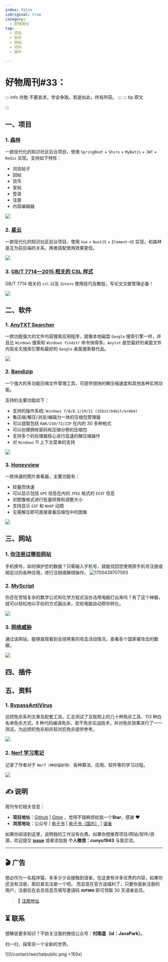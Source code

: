 ```yaml
---
index: false
isOriginal: true
category:
  - 好物周刊
tag:
  - 项目
  - 软件
  - 网站
  - 资料
  - 插件

---
```


# 好物周刊#33：

::: info 共勉
不要哀求，学会争取。若是如此，终有所获。
:::
::: tip 原文

:::

## 一、项目

### 1. [森林](https://github.com/rymcu/forest)

一款现代化的知识社区后台项目，使用 `SpringBoot` + `Shiro` + `MyBatis` + `JWT` + `Redis` 实现。支持如下特性：

- 浏览帖子
- 回帖
- 货币
- 发帖
- 登录
- 注册
- 内容编辑器

![](assets/be25c6fb-fcd2-4bbc-802d-38dbab24054e.webp)


### 2. [星云](https://github.com/rymcu/nebula)

一款现代化的知识社区前台项目，使用 `Vue` + `NuxtJS` + `Element-UI` 实现，和森林是互为前后端的关系，两者搭配使用效果更佳。

![](assets/53be3506-b9c5-4227-8b8d-aaca7eb85ae4.webp)

### 3. [GB/T 7714—2015 相关的 CSL 样式](https://github.com/redleafnew/Chinese-STD-GB-T-7714-related-csl)

GB/T 7714 相关的 `csl` 以及 `Zotero` 使用技巧及教程，写论文文献管理必备！

![](assets/8c1cedfd-e1c4-42aa-bbf6-f634b41eac08.webp)

## 二、软件

### 1. [AnyTXT Searcher](https://anytxt.net/)

一款功能强大的文件内容搜索应用程序，就像本地磁盘 `Google` 搜索引擎一样，并且比 `Windows` 搜索和 `Windows findstr` 命令快得多。`Anytxt` 是您最好的桌面文件内容全文搜索引擎和最好的 `Google` 桌面搜索替代品。


![](assets/a56bcb6c-fd16-4fd4-9aab-4ae228c9de6b.webp)

### 2. [Bandizip](https://cn.bandisoft.com/bandizip/)

一个强大的多功能压缩文件管理工具，可提供很快的解压缩速度和其他各种实用功能。

支持的主要功能如下：
- 支持的操作系统: `Windows 7/8/8.1/10/11 (32bit/64bit/arm64)`
- 集压缩/解压/浏览/编辑为一体的压缩包管理器
- 可以提取包括 `RAR/ISO/7Z/ZIP` 在内的 30 多种格式
- 可以创建拥有密码和压缩分卷的压缩包
- 支持多个的处理器核心进行高速的解压缩操作
- 对 `Windows` 11 上下文菜单的支持


![](assets/e0420dc4-d4f7-450c-bbd8-2e8d2496dccb.webp)

### 3. [Honeyview](https://cn.bandisoft.com/honeyview/)

一款快速的图片查看器，主要功能有：

- 轻量而快速
- 可以显示包括 `GPS` 信息在内的 `JPEG` 格式的 `EXIF` 信息
- 对图像格式进行批量转换和调整大小
- 支持显示 `GIF` 和 `WebP` 动图
- 无需解压即可直接查看压缩包中的图像


![](assets/099fa940-f027-4dde-bd0b-e3bac6347e71.webp)

## 三、网站

### 1. [你注册过哪些网站](https://www.reg007.com/)

手机换号，如何保护您的数据？只需输入手机号，就能找回您使用原手机号注册或绑定过的各种应用，进行注销或解绑操作。
![1700439707593](https://cdn.jsdelivr.net/gh/cunyu1943/JavaPark@main/src/weekly/2023/assets/1700439707593.webp)

### 2. [MyScript](https://webdemo.myscript.com/)

你还在苦恼复杂的数学公式和化学方程式没办法用电脑打出来吗？有了这个神器，就可以轻松地以手绘的方式画出来，交给电脑自动帮你转化。

![](https://cdn.jsdelivr.net/gh/cunyu1943/JavaPark@main/src/weekly/2023/assets/1700439870917.webp)

### 3. [网络威胁](https://cybermap.kaspersky.com/cn)

通过该网站，能够直观看到全球黑客的攻击活动情况，查看各个国家被攻击的数据。

![](https://cdn.jsdelivr.net/gh/cunyu1943/JavaPark@main/src/weekly/2023/assets/1700439707947.webp)


## 四、插件

## 五、资料

### 1. [BypassAntiVirus](https://github.com/TideSec/BypassAntiVirus)

远控免杀系列文章及配套工具，汇总测试了互联网上的几十种免杀工具、113 种白名单免杀方式、8 种代码编译免杀、若干免杀实战技术，并对免杀效果进行了一一测试，为远控的免杀和杀软对抗免杀提供参考。

![](https://cdn.jsdelivr.net/gh/cunyu1943/JavaPark@main/src/weekly/2023/assets/1700093161251.webp)

### 2. [Nerf 学习笔记](https://github.com/yangkang2021/nerf-learn)

记录了作者对于 `Nerf（神经辐射场）` 各种算法、应用、软件等的学习过程。

![](https://cdn.jsdelivr.net/gh/cunyu1943/JavaPark@main/src/weekly/2023/assets/1700180409419.webp)

## ✍️ 说明

周刊专栏相关信息：

- **项目地址**：[Github](https://github.com/cunyu1943/JavaPark/) | [Gitee](https://gitee.com/cunyu1943/JavaPark/) ，觉得不错麻烦给我一个**Star**，感谢 ❤️
- **浏览地址**：公众号 | [电子书](https://cunyu1943.github.io/) | [电子书（国内）](https://cunyu1943.gitee.io/) | [语雀](https://yuque.com/cunyu1943)

如果你阅读到这里，说明我的工作没有白费。如果你想推荐项目/网站/软件/资源，欢迎提交 **[issue](https://github.com/cunyu1943/JavaPark/issues)** 或者添加我 **个人微信：cunyu1943** 与我交流。

---

## 🎬️ 广告

想必作为一名程序猿，多多少少会接触到语雀，在这里有许多优秀的内容，如果你还没有注册，那赶紧去注册一个吧。
而且现在官方送福利了，只要你是新注册的用户，注册后在会员信息页填写邀请码 **`VUFNKN`** 即可领取 30 天语雀会员。
> 🚩 [注册地址](https://www.yuque.com/about)

## ⏳ 联系

想解锁更多知识？不妨关注我的微信公众号：**村雨遥（id：JavaPark）**。

扫一扫，探索另一个全新的世界。

![](/contact/wechatpublic.png =150x)

<Share colorful />